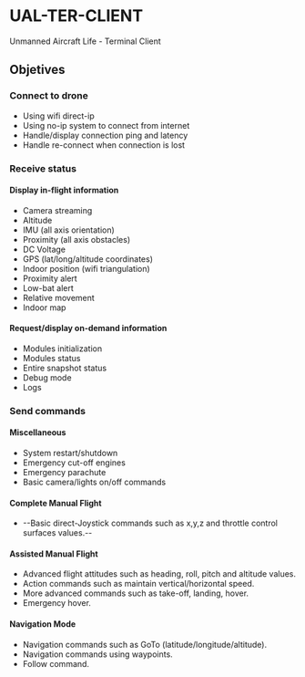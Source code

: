 # UAL-TER-CLIENT
Unmanned Aircraft Life - Terminal Client

## Objetives

### Connect to drone
+ Using wifi direct-ip
+ Using no-ip system to connect from internet
+ Handle/display connection ping and latency
+ Handle re-connect when connection is lost

### Receive status
#### Display in-flight information
+ Camera streaming
+ Altitude
+ IMU (all axis orientation)
+ Proximity (all axis obstacles)
+ DC Voltage
+ GPS (lat/long/altitude coordinates)
+ Indoor position (wifi triangulation)
+ Proximity alert
+ Low-bat alert
+ Relative movement
+ Indoor map

#### Request/display on-demand information
+ Modules initialization
+ Modules status
+ Entire snapshot status
+ Debug mode
+ Logs

### Send commands
#### Miscellaneous
+ System restart/shutdown
+ Emergency cut-off engines
+ Emergency parachute
+ Basic camera/lights on/off commands

#### Complete Manual Flight
+ --Basic direct-Joystick commands such as x,y,z and throttle control surfaces values.--

#### Assisted Manual Flight
+ Advanced flight attitudes such as heading, roll, pitch and altitude values.
+ Action commands such as maintain vertical/horizontal speed.
+ More advanced commands such as take-off, landing, hover.
+ Emergency hover.
 
#### Navigation Mode
+ Navigation commands such as GoTo (latitude/longitude/altitude).
+ Navigation commands using waypoints.
+ Follow command.
